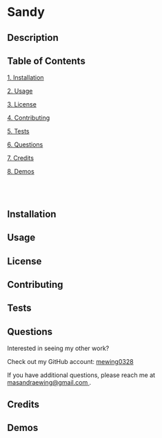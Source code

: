 # Sandy 
## Description 
## Table of Contents 
[1. Installation](#installation) 

[2. Usage](#usage) 

[3. License](#license) 

[4. Contributing](#contributing) 

[5. Tests](#tests) 

[6. Questions](#questions) 

[7. Credits](#questions) 

[8. Demos](#questions) 

<br></br>

## Installation 
## Usage 
## License 
## Contributing 
## Tests 
## Questions
Interested in seeing my other work? 
 
Check out my GitHub account: [mewing0328](https://github.com/mewing0328) 

If you have additional questions, please reach me at [masandraewing@gmail.com ](mailto:masandraewing@gmail.com). 

## Credits
## Demos
